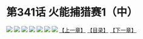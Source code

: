 # 第341话 火能捕猎赛1（中）
![](https://mhpic.xiaomingtaiji.net/comic/D/斗破苍穹拆分版/341话/1.jpg-zymk.middle.webp)
![](https://mhpic.xiaomingtaiji.net/comic/D/斗破苍穹拆分版/341话/2.jpg-zymk.middle.webp)
![](https://mhpic.xiaomingtaiji.net/comic/D/斗破苍穹拆分版/341话/3.jpg-zymk.middle.webp)
![](https://mhpic.xiaomingtaiji.net/comic/D/斗破苍穹拆分版/341话/4.jpg-zymk.middle.webp)
![](https://mhpic.xiaomingtaiji.net/comic/D/斗破苍穹拆分版/341话/5.jpg-zymk.middle.webp)
![](https://mhpic.xiaomingtaiji.net/comic/D/斗破苍穹拆分版/341话/6.jpg-zymk.middle.webp)
![](https://mhpic.xiaomingtaiji.net/comic/D/斗破苍穹拆分版/341话/7.jpg-zymk.middle.webp)
[【上一章】](./340.md)
[【目录】](./READMD.md)
[【下一章】](./342.md)
